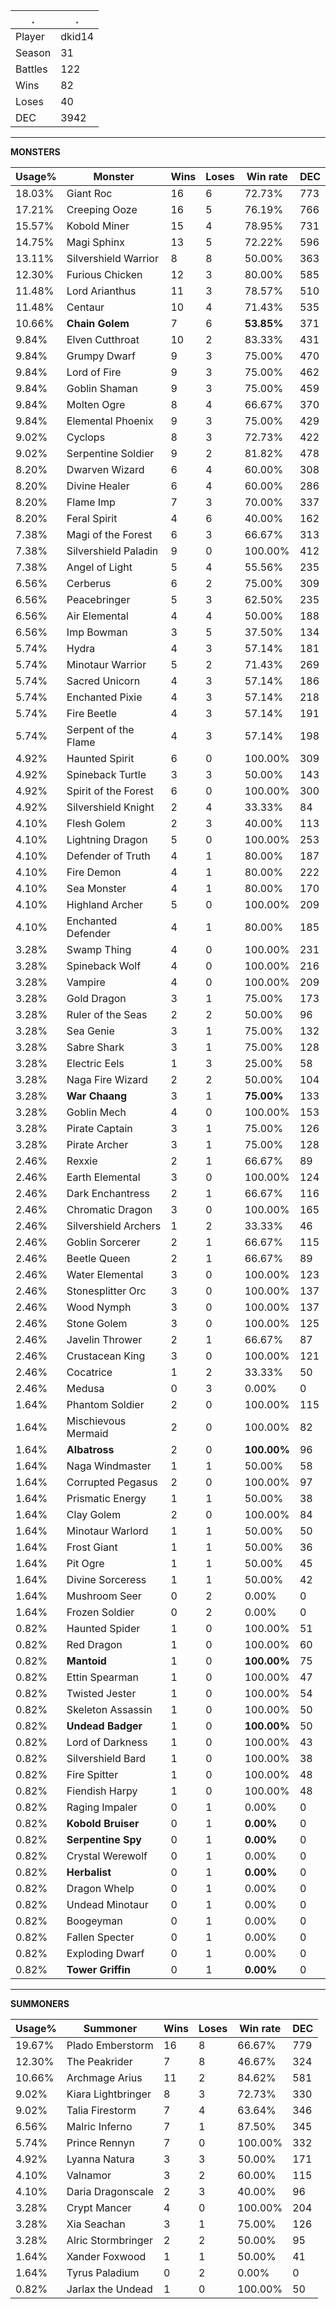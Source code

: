 .|.
|-|-
Player|dkid14
Season|31
Battles|122
Wins|82
Loses|40
DEC|3942

---
**MONSTERS**

Usage%|Monster|Wins|Loses|Win rate|DEC|
-|-|-|-|-|-|
18.03%|Giant Roc|16|6|72.73%|773|
17.21%|Creeping Ooze|16|5|76.19%|766|
15.57%|Kobold Miner|15|4|78.95%|731|
14.75%|Magi Sphinx|13|5|72.22%|596|
13.11%|Silvershield Warrior|8|8|50.00%|363|
12.30%|Furious Chicken|12|3|80.00%|585|
11.48%|Lord Arianthus|11|3|78.57%|510|
11.48%|Centaur|10|4|71.43%|535|
10.66%|**Chain Golem**|7|6|**53.85%**|371|
9.84%|Elven Cutthroat|10|2|83.33%|431|
9.84%|Grumpy Dwarf|9|3|75.00%|470|
9.84%|Lord of Fire|9|3|75.00%|462|
9.84%|Goblin Shaman|9|3|75.00%|459|
9.84%|Molten Ogre|8|4|66.67%|370|
9.84%|Elemental Phoenix|9|3|75.00%|429|
9.02%|Cyclops|8|3|72.73%|422|
9.02%|Serpentine Soldier|9|2|81.82%|478|
8.20%|Dwarven Wizard|6|4|60.00%|308|
8.20%|Divine Healer|6|4|60.00%|286|
8.20%|Flame Imp|7|3|70.00%|337|
8.20%|Feral Spirit|4|6|40.00%|162|
7.38%|Magi of the Forest|6|3|66.67%|313|
7.38%|Silvershield Paladin|9|0|100.00%|412|
7.38%|Angel of Light|5|4|55.56%|235|
6.56%|Cerberus|6|2|75.00%|309|
6.56%|Peacebringer|5|3|62.50%|235|
6.56%|Air Elemental|4|4|50.00%|188|
6.56%|Imp Bowman|3|5|37.50%|134|
5.74%|Hydra|4|3|57.14%|181|
5.74%|Minotaur Warrior|5|2|71.43%|269|
5.74%|Sacred Unicorn|4|3|57.14%|186|
5.74%|Enchanted Pixie|4|3|57.14%|218|
5.74%|Fire Beetle|4|3|57.14%|191|
5.74%|Serpent of the Flame|4|3|57.14%|198|
4.92%|Haunted Spirit|6|0|100.00%|309|
4.92%|Spineback Turtle|3|3|50.00%|143|
4.92%|Spirit of the Forest|6|0|100.00%|300|
4.92%|Silvershield Knight|2|4|33.33%|84|
4.10%|Flesh Golem|2|3|40.00%|113|
4.10%|Lightning Dragon|5|0|100.00%|253|
4.10%|Defender of Truth|4|1|80.00%|187|
4.10%|Fire Demon|4|1|80.00%|222|
4.10%|Sea Monster|4|1|80.00%|170|
4.10%|Highland Archer|5|0|100.00%|209|
4.10%|Enchanted Defender|4|1|80.00%|185|
3.28%|Swamp Thing|4|0|100.00%|231|
3.28%|Spineback Wolf|4|0|100.00%|216|
3.28%|Vampire|4|0|100.00%|209|
3.28%|Gold Dragon|3|1|75.00%|173|
3.28%|Ruler of the Seas|2|2|50.00%|96|
3.28%|Sea Genie|3|1|75.00%|132|
3.28%|Sabre Shark|3|1|75.00%|128|
3.28%|Electric Eels|1|3|25.00%|58|
3.28%|Naga Fire Wizard|2|2|50.00%|104|
3.28%|**War Chaang**|3|1|**75.00%**|133|
3.28%|Goblin Mech|4|0|100.00%|153|
3.28%|Pirate Captain|3|1|75.00%|126|
3.28%|Pirate Archer|3|1|75.00%|128|
2.46%|Rexxie|2|1|66.67%|89|
2.46%|Earth Elemental|3|0|100.00%|124|
2.46%|Dark Enchantress|2|1|66.67%|116|
2.46%|Chromatic Dragon|3|0|100.00%|165|
2.46%|Silvershield Archers|1|2|33.33%|46|
2.46%|Goblin Sorcerer|2|1|66.67%|115|
2.46%|Beetle Queen|2|1|66.67%|89|
2.46%|Water Elemental|3|0|100.00%|123|
2.46%|Stonesplitter Orc|3|0|100.00%|137|
2.46%|Wood Nymph|3|0|100.00%|137|
2.46%|Stone Golem|3|0|100.00%|125|
2.46%|Javelin Thrower|2|1|66.67%|87|
2.46%|Crustacean King|3|0|100.00%|121|
2.46%|Cocatrice|1|2|33.33%|50|
2.46%|Medusa|0|3|0.00%|0|
1.64%|Phantom Soldier|2|0|100.00%|115|
1.64%|Mischievous Mermaid|2|0|100.00%|82|
1.64%|**Albatross**|2|0|**100.00%**|96|
1.64%|Naga Windmaster|1|1|50.00%|58|
1.64%|Corrupted Pegasus|2|0|100.00%|97|
1.64%|Prismatic Energy|1|1|50.00%|38|
1.64%|Clay Golem|2|0|100.00%|84|
1.64%|Minotaur Warlord|1|1|50.00%|50|
1.64%|Frost Giant|1|1|50.00%|36|
1.64%|Pit Ogre|1|1|50.00%|45|
1.64%|Divine Sorceress|1|1|50.00%|42|
1.64%|Mushroom Seer|0|2|0.00%|0|
1.64%|Frozen Soldier|0|2|0.00%|0|
0.82%|Haunted Spider|1|0|100.00%|51|
0.82%|Red Dragon|1|0|100.00%|60|
0.82%|**Mantoid**|1|0|**100.00%**|75|
0.82%|Ettin Spearman|1|0|100.00%|47|
0.82%|Twisted Jester|1|0|100.00%|54|
0.82%|Skeleton Assassin|1|0|100.00%|50|
0.82%|**Undead Badger**|1|0|**100.00%**|50|
0.82%|Lord of Darkness|1|0|100.00%|43|
0.82%|Silvershield Bard|1|0|100.00%|38|
0.82%|Fire Spitter|1|0|100.00%|48|
0.82%|Fiendish Harpy|1|0|100.00%|48|
0.82%|Raging Impaler|0|1|0.00%|0|
0.82%|**Kobold Bruiser**|0|1|**0.00%**|0|
0.82%|**Serpentine Spy**|0|1|**0.00%**|0|
0.82%|Crystal Werewolf|0|1|0.00%|0|
0.82%|**Herbalist**|0|1|**0.00%**|0|
0.82%|Dragon Whelp|0|1|0.00%|0|
0.82%|Undead Minotaur|0|1|0.00%|0|
0.82%|Boogeyman|0|1|0.00%|0|
0.82%|Fallen Specter|0|1|0.00%|0|
0.82%|Exploding Dwarf|0|1|0.00%|0|
0.82%|**Tower Griffin**|0|1|**0.00%**|0|

---
**SUMMONERS**

Usage%|Summoner|Wins|Loses|Win rate|DEC|
-|-|-|-|-|-|
19.67%|Plado Emberstorm|16|8|66.67%|779|
12.30%|The Peakrider|7|8|46.67%|324|
10.66%|Archmage Arius|11|2|84.62%|581|
9.02%|Kiara Lightbringer|8|3|72.73%|330|
9.02%|Talia Firestorm|7|4|63.64%|346|
6.56%|Malric Inferno|7|1|87.50%|345|
5.74%|Prince Rennyn|7|0|100.00%|332|
4.92%|Lyanna Natura|3|3|50.00%|171|
4.10%|Valnamor|3|2|60.00%|115|
4.10%|Daria Dragonscale|2|3|40.00%|96|
3.28%|Crypt Mancer|4|0|100.00%|204|
3.28%|Xia Seachan|3|1|75.00%|126|
3.28%|Alric Stormbringer|2|2|50.00%|95|
1.64%|Xander Foxwood|1|1|50.00%|41|
1.64%|Tyrus Paladium|0|2|0.00%|0|
0.82%|Jarlax the Undead|1|0|100.00%|50|
